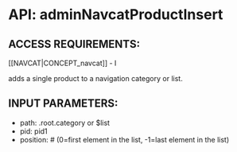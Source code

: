 # API: adminNavcatProductInsert


## ACCESS REQUIREMENTS: ##
[[NAVCAT|CONCEPT_navcat]] - I


adds a single product to a navigation category or list.

## INPUT PARAMETERS: ##
  * path: .root.category or $list
  * pid: pid1
  * position: # (0=first element in the list, -1=last element in the list)
